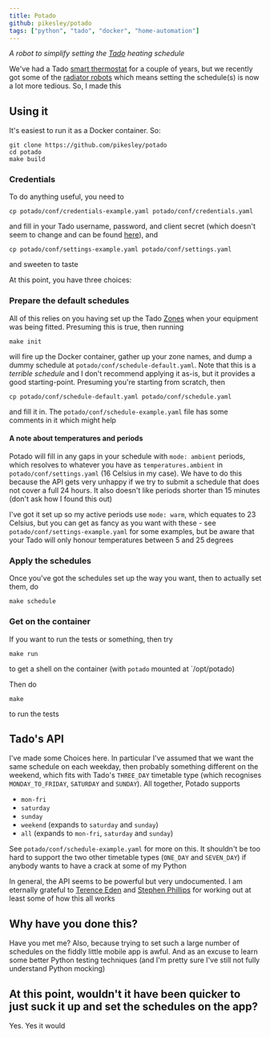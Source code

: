 ```yaml
---
title: Potado
github: pikesley/potado
tags: ["python", "tado", "docker", "home-automation"]
---
```

_A robot to simplify setting the [Tado](https://www.tado.com/gb/) heating schedule_

We've had a Tado [smart thermostat](https://www.tado.com/gb/products/smart-thermostat-starter-kit) for a couple of years, but we recently got some of the [radiator robots](https://www.tado.com/gb/products/smart-radiator-starter-kit) which means setting the schedule(s) is now a lot more tedious. So, I made this

## Using it

It's easiest to run it as a Docker container. So:

```
git clone https://github.com/pikesley/potado
cd potado
make build
```

### Credentials

To do anything useful, you need to

```
cp potado/conf/credentials-example.yaml potado/conf/credentials.yaml
```

and fill in your Tado username, password, and client secret (which doesn't seem to change and can be found [here](https://my.tado.com/webapp/env.js)), and

```
cp potado/conf/settings-example.yaml potado/conf/settings.yaml
```

and sweeten to taste

At this point, you have three choices:

### Prepare the default schedules

All of this relies on you having set up the Tado [Zones](https://community.tado.com/en-gb/discussion/859/create-zones) when your equipment was being fitted. Presuming this is true, then running

```
make init
```

will fire up the Docker container, gather up your zone names, and dump a dummy schedule at `potado/conf/schedule-default.yaml`. Note that this is a _terrible schedule_ and I don't recommend applying it as-is, but it provides a good starting-point. Presuming you're starting from scratch, then

```
cp potado/conf/schedule-default.yaml potado/conf/schedule.yaml
```

and fill it in. The `potado/conf/schedule-example.yaml` file has some comments in it which might help

#### A note about temperatures and periods

Potado will fill in any gaps in your schedule with `mode: ambient` periods, which resolves to whatever you have as `temperatures.ambient` in `potado/conf/settings.yaml` (16 Celsius in my case). We have to do this because the API gets very unhappy if we try to submit a schedule that does not cover a full 24 hours. It also doesn't like periods shorter than 15 minutes (don't ask how I found this out)

I've got it set up so my active periods use `mode: warm`, which equates to 23 Celsius, but you can get as fancy as you want with these - see `potado/conf/settings-example.yaml` for some examples, but be aware that your Tado will only honour temperatures between 5 and 25 degrees

### Apply the schedules

Once you've got the schedules set up the way you want, then to actually set them, do

```
make schedule
```

### Get on the container

If you want to run the tests or something, then try

```
make run
```

to get a shell on the container (with `potado` mounted at `/opt/potado)

Then do

```
make
```

to run the tests

## Tado's API

I've made some Choices here. In particular I've assumed that we want the same schedule on each weekday, then probably something different on the weekend, which fits with Tado's `THREE_DAY` timetable type (which recognises `MONDAY_TO_FRIDAY`, `SATURDAY` and `SUNDAY`). All together, Potado supports

* `mon-fri`
* `saturday`
* `sunday`
* `weekend` (expands to `saturday` and `sunday`)
* `all` (expands to `mon-fri`, `saturday` and `sunday`)

See `potado/conf/schedule-example.yaml` for more on this. It shouldn't be too hard to support the two other timetable types (`ONE_DAY` and `SEVEN_DAY`) if anybody wants to have a crack at some of my Python

In general, the API seems to be powerful but very undocumented. I am eternally grateful to [Terence Eden](https://shkspr.mobi/blog/2019/02/tado-api-guide-updated-for-2019/) and [Stephen Phillips](http://blog.scphillips.com/posts/2017/01/the-tado-api-v2/) for working out at least some of how this all works

## Why have you done this?

Have you met me? Also, because trying to set such a large number of schedules on the fiddly little mobile app is awful. And as an excuse to learn some better Python testing techniques (and I'm pretty sure I've still not fully understand Python mocking)

## At this point, wouldn't it have been quicker to just suck it up and set the schedules on the app?

Yes. Yes it would
